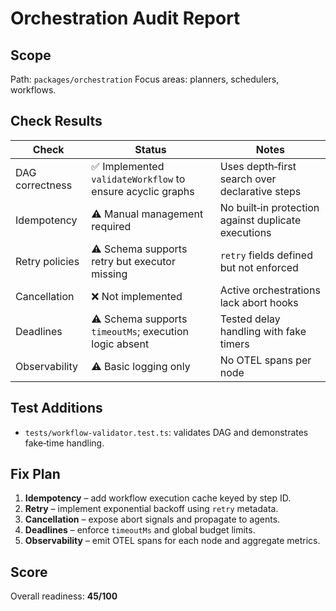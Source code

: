 # Orchestration Audit Report

## Scope
Path: `packages/orchestration`
Focus areas: planners, schedulers, workflows.

## Check Results
| Check | Status | Notes |
|-------|--------|-------|
| DAG correctness | ✅ Implemented `validateWorkflow` to ensure acyclic graphs | Uses depth‑first search over declarative steps |
| Idempotency | ⚠️ Manual management required | No built‑in protection against duplicate executions |
| Retry policies | ⚠️ Schema supports retry but executor missing | `retry` fields defined but not enforced |
| Cancellation | ❌ Not implemented | Active orchestrations lack abort hooks |
| Deadlines | ⚠️ Schema supports `timeoutMs`; execution logic absent | Tested delay handling with fake timers |
| Observability | ⚠️ Basic logging only | No OTEL spans per node |

## Test Additions
- `tests/workflow-validator.test.ts`: validates DAG and demonstrates fake‑time handling.

## Fix Plan
1. **Idempotency** – add workflow execution cache keyed by step ID.
2. **Retry** – implement exponential backoff using `retry` metadata.
3. **Cancellation** – expose abort signals and propagate to agents.
4. **Deadlines** – enforce `timeoutMs` and global budget limits.
5. **Observability** – emit OTEL spans for each node and aggregate metrics.

## Score
Overall readiness: **45/100**

